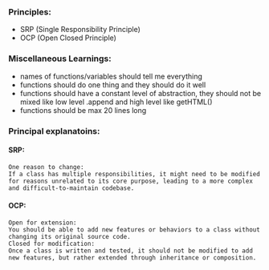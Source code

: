 ### Principles:

- SRP (Single Responsibility Principle)
- OCP (Open Closed Principle)

### Miscellaneous Learnings:

- names of functions/variables should tell me everything
- functions should do one thing and they should do it well
- functions should have a constant level of abstraction, they should not be mixed like low level .append and high level like getHTML()
- functions should be max 20 lines long


### Principal explanatoins: 

#### SRP:
    One reason to change:
    If a class has multiple responsibilities, it might need to be modified for reasons unrelated to its core purpose, leading to a more complex and difficult-to-maintain codebase. 

#### OCP:
    Open for extension:
    You should be able to add new features or behaviors to a class without changing its original source code. 
    Closed for modification:
    Once a class is written and tested, it should not be modified to add new features, but rather extended through inheritance or composition. 
